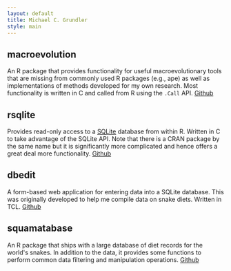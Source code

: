 ```yaml
---
layout: default
title: Michael C. Grundler
style: main
---
```

## macroevolution

An R package that provides functionality for useful macroevolutionary tools that are missing from commonly used R packages
(e.g., ape) as well as implementations of methods developed for my own research. Most functionality is written in C and called
from R using the ```.Call``` API. [Github](https://github.com/blueraleigh/macroevolution)

## rsqlite

Provides read-only access to a [SQLite](https://sqlite.org) database from within R. Written in C to take advantage of the SQLite API. Note that there is a CRAN package by the same name but it is significantly more complicated and hence offers a great deal more functionality. [Github](https://github.com/blueraleigh/rsqlite)

## dbedit

A form-based web application for entering data into a SQLite database. This was originally developed to help me compile
data on snake diets. Written in TCL. [Github](https://github.com/blueraleigh/dbedit)

## squamatabase

An R package that ships with a large database of diet records for the world's snakes. In addition to the data, it provides
some functions to perform common data filtering and manipulation operations. [Github](https://github.com/blueraleigh/squamatabase)
